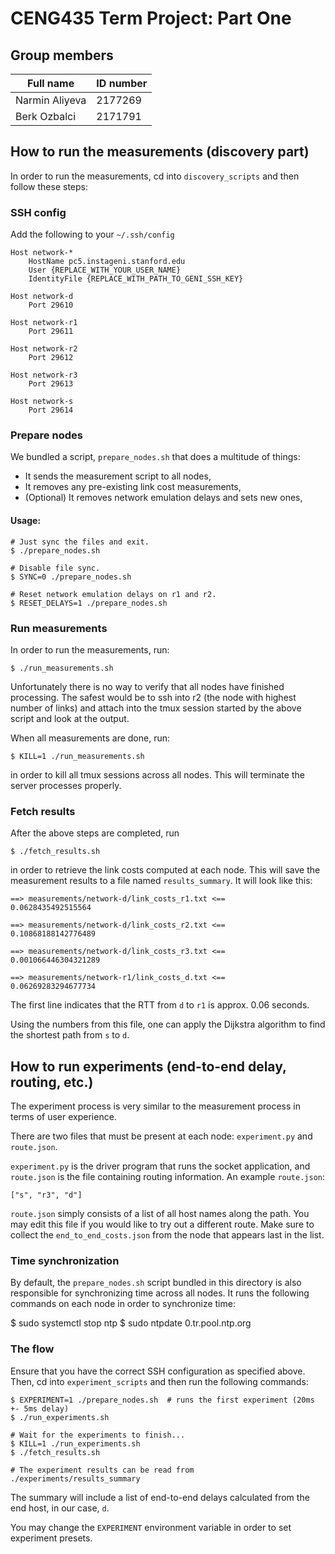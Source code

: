 # CENG435 Term Project: Part One

## Group members

|Full name      |ID number|
|---------------|---------|
|Narmin Aliyeva |  2177269|
|Berk Ozbalci   |  2171791|

## How to run the measurements (discovery part)

In order to run the measurements, cd into `discovery_scripts` and then follow these steps:

### SSH config

Add the following to your `~/.ssh/config`

```ssh-config
Host network-*
    HostName pc5.instageni.stanford.edu
    User {REPLACE_WITH_YOUR_USER_NAME}
    IdentityFile {REPLACE_WITH_PATH_TO_GENI_SSH_KEY}

Host network-d
    Port 29610

Host network-r1
    Port 29611

Host network-r2
    Port 29612

Host network-r3
    Port 29613

Host network-s
    Port 29614
```

### Prepare nodes

We bundled a script, `prepare_nodes.sh` that does a multitude of things:

- It sends the measurement script to all nodes,
- It removes any pre-existing link cost measurements,
- (Optional) It removes network emulation delays and sets new ones,

#### Usage:

    # Just sync the files and exit.
    $ ./prepare_nodes.sh
    
    # Disable file sync.
    $ SYNC=0 ./prepare_nodes.sh
    
    # Reset network emulation delays on r1 and r2.
    $ RESET_DELAYS=1 ./prepare_nodes.sh


### Run measurements

In order to run the measurements, run:

    $ ./run_measurements.sh

Unfortunately there is no way to verify that all nodes have finished processing. The
safest would be to ssh into r2 (the node with highest number of links) and attach
into the tmux session started by the above script and look at the output.

When all measurements are done, run:

    $ KILL=1 ./run_measurements.sh

in order to kill all tmux sessions across all nodes. This will terminate the server
processes properly.

### Fetch results

After the above steps are completed, run

    $ ./fetch_results.sh

in order to retrieve the link costs computed at each node. This will save the measurement
results to a file named `results_summary`. It will look like this:

```
==> measurements/network-d/link_costs_r1.txt <==
0.0628435492515564

==> measurements/network-d/link_costs_r2.txt <==
0.10868188142776489

==> measurements/network-d/link_costs_r3.txt <==
0.001066446304321289

==> measurements/network-r1/link_costs_d.txt <==
0.06269283294677734
```

The first line indicates that the RTT from `d` to `r1` is approx. 0.06 seconds.

Using the numbers from this file, one can apply the Dijkstra algorithm to find the
shortest path from `s` to `d`.

## How to run experiments (end-to-end delay, routing, etc.)

The experiment process is very similar to the measurement process in terms of user experience.

There are two files that must be present at each node: `experiment.py` and `route.json`.

`experiment.py` is the driver program that runs the socket application, and `route.json` is the
file containing routing information. An example `route.json`:

    ["s", "r3", "d"]

`route.json` simply consists of a list of all host names along the path. You may edit this file
if you would like to try out a different route. Make sure to collect the `end_to_end_costs.json`
from the node that appears last in the list.

### Time synchronization

By default, the `prepare_nodes.sh` script bundled in this directory is also responsible for
synchronizing time across all nodes. It runs the following commands on each node in order to
synchronize time:

  $ sudo systemctl stop ntp
  $ sudo ntpdate 0.tr.pool.ntp.org

### The flow

Ensure that you have the correct SSH configuration as specified above. Then, cd into
`experiment_scripts` and then run the following commands:

    $ EXPERIMENT=1 ./prepare_nodes.sh  # runs the first experiment (20ms +- 5ms delay)
    $ ./run_experiments.sh
    
    # Wait for the experiments to finish...
    $ KILL=1 ./run_experiments.sh
    $ ./fetch_results.sh
    
    # The experiment results can be read from ./experiments/results_summary

The summary will include a list of end-to-end delays calculated from the end host, in our case, `d`.

You may change the `EXPERIMENT` environment variable in order to set experiment presets.
